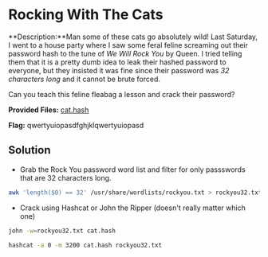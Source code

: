 # Rocking With The Cats

**Description:**Man some of these cats go absolutely wild! Last Saturday, I went to a house party where I saw some feral feline screaming out their password hash to the tune of *We Will Rock You* by Queen. I tried telling them that it is a pretty dumb idea to leak their hashed password to everyone, but they insisted it was fine since their password was *32 characters long* and it cannot be brute forced.

Can you teach this feline fleabag a lesson and crack their password?

**Provided Files:** [cat.hash](provided_files/cat.hash)

**Flag:** qwertyuiopasdfghjklqwertyuiopasd

## Solution

* Grab the Rock You password word list and filter for only passswords that are 32 characters long.

```bash
awk 'length($0) == 32' /usr/share/wordlists/rockyou.txt > rockyou32.txt
```

* Crack using Hashcat or John the Ripper (doesn't really matter which one)

```bash
john -w=rockyou32.txt cat.hash
```

```bash
hashcat -a 0 -m 3200 cat.hash rockyou32.txt
```
